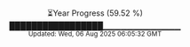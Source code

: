 <p align="center">
⏳Year Progress (59.52 %)<br>
█████████████████▁▁▁▁▁▁▁▁▁▁▁▁▁ <br>
<sub>Updated: Wed, 06 Aug 2025 06:05:32 GMT</sub>
</p>

